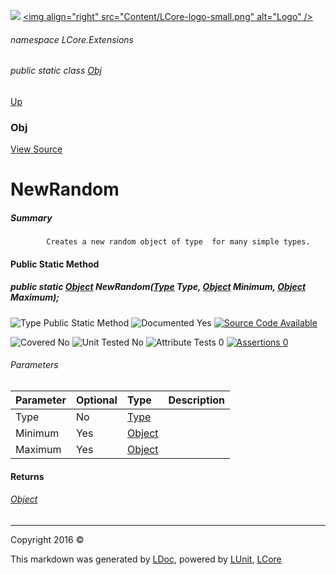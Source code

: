 ![](Content/LCore-banner-small.png "")
[&lt;img align=&quot;right&quot; src=&quot;Content/LCore-logo-small.png&quot; alt=&quot;Logo&quot; /&gt;](../README.md)

###### namespace LCore.Extensions

###### public static class [Obj](docs/Obj.md)
[Up](docs/Obj.md)

### Obj
[View Source](Extensions/Methods/L.cs)

# NewRandom

##### Summary

            Creates a new random object of type  for many simple types.
            

#### Public Static Method

##### public static <a href="https://msdn.microsoft.com/en-us/library/system.object.aspx" alt="">Object</a> NewRandom(<a href="https://msdn.microsoft.com/en-us/library/system.type.aspx" alt="">Type</a> Type, <a href="https://msdn.microsoft.com/en-us/library/system.object.aspx" alt="">Object</a> Minimum, <a href="https://msdn.microsoft.com/en-us/library/system.object.aspx" alt="">Object</a> Maximum);

![Type Public Static Method](http://b.repl.ca/v1/Type-Public%20Static%20Method-blue.png "")     ![Documented Yes](http://b.repl.ca/v1/Documented-Yes-brightgreen.png "") [![Source Code Available](http://b.repl.ca/v1/Source%20Code-Available-brightgreen.png "")](Extensions/Methods/L.cs#L)

![Covered No](http://b.repl.ca/v1/Covered-No-red.png "") ![Unit Tested No](http://b.repl.ca/v1/Unit%20Tested-No-lightgrey.png "") ![Attribute Tests 0](http://b.repl.ca/v1/Attribute%20Tests-0-lightgrey.png "") [![Assertions 0](http://b.repl.ca/v1/Assertions-0-lightgrey.png "")](Extensions/Methods/L.cs)

###### Parameters

Parameter | Optional | Type | Description
:---  | :---  | :---  | :--- 
Type | No | [Type](https://msdn.microsoft.com/en-us/library/system.type.aspx) | 
Minimum | Yes | [Object](https://msdn.microsoft.com/en-us/library/system.object.aspx) | 
Maximum | Yes | [Object](https://msdn.microsoft.com/en-us/library/system.object.aspx) | 


#### Returns

###### [Object](https://msdn.microsoft.com/en-us/library/system.object.aspx)



---

Copyright 2016 &copy; [](../README.md) [](../TableOfContents.md)

This markdown was generated by [LDoc](https://github.com/CodeSingularity/LDoc), powered by [LUnit](https://github.com/CodeSingularity/LUnit), [LCore](https://github.com/CodeSingularity/LCore)
